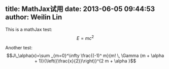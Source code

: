 title: MathJax试用
date: 2013-06-05 09:44:53
author: Weilin Lin
---

This is a mathJax test: $$E=mc^2$$

Another test: $$J\_\alpha(x)=\sum _{m=0}^\infty \frac{(-1)^ m}{m! \, \Gamma (m + \alpha + 1)}{\left({\frac{x}{2}}\right)}^{2 m + \alpha }$$
